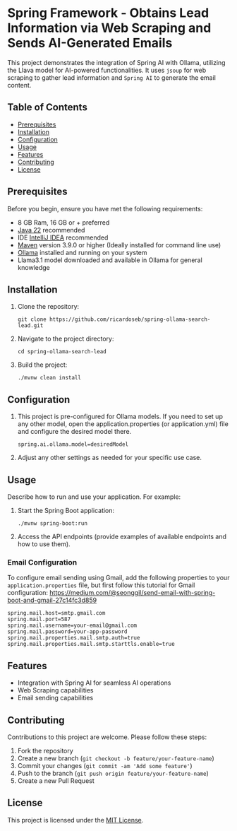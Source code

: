 # Spring Framework - Obtains Lead Information via Web Scraping and Sends AI-Generated Emails

This project demonstrates the integration of Spring AI with Ollama, utilizing the Llava model for AI-powered functionalities. It uses `jsoup` for web scraping to gather lead information and `Spring AI` to generate the email content.
## Table of Contents
- [Prerequisites](#prerequisites)
- [Installation](#installation)
- [Configuration](#configuration)
- [Usage](#usage)
- [Features](#features)
- [Contributing](#contributing)
- [License](#license)

## Prerequisites

Before you begin, ensure you have met the following requirements:

- 8 GB Ram, 16 GB or + preferred
- [Java 22](https://jdk.java.net/22/) recommended
- IDE [IntelliJ IDEA](https://www.jetbrains.com/idea/download) recommended
- [Maven](https://maven.apache.org/download.cgi) version 3.9.0 or higher (Ideally installed for command line use)
- [Ollama](https://ollama.com/download) installed and running on your system
- Llama3.1 model downloaded and available in Ollama for general knowledge

## Installation

1. Clone the repository:
   ```
   git clone https://github.com/ricardoseb/spring-ollama-search-lead.git
   ```

2. Navigate to the project directory:
   ```
   cd spring-ollama-search-lead
   ```

3. Build the project:
   ```
   ./mvnw clean install
   ```

## Configuration

1. This project is pre-configured for Ollama models. If you need to set up any other model, open the application.properties (or application.yml) file and configure the desired model there.
   ```
   spring.ai.ollama.model=desiredModel
   ```

2. Adjust any other settings as needed for your specific use case.

## Usage

Describe how to run and use your application. For example:

1. Start the Spring Boot application:
   ```
   ./mvnw spring-boot:run
   ```

2. Access the API endpoints (provide examples of available endpoints and how to use them).

### Email Configuration


To configure email sending using Gmail, add the following properties to your `application.properties` file, but first follow this tutorial for Gmail configuration:
https://medium.com/@seonggil/send-email-with-spring-boot-and-gmail-27c14fc3d859

```properties
spring.mail.host=smtp.gmail.com
spring.mail.port=587
spring.mail.username=your-email@gmail.com
spring.mail.password=your-app-password
spring.mail.properties.mail.smtp.auth=true
spring.mail.properties.mail.smtp.starttls.enable=true
```

## Features

- Integration with Spring AI for seamless AI operations
- Web Scraping capabilities
- Email sending capabilities

## Contributing

Contributions to this project are welcome. Please follow these steps:
1. Fork the repository
2. Create a new branch (`git checkout -b feature/your-feature-name`)
3. Commit your changes (`git commit -am 'Add some feature'`)
4. Push to the branch (`git push origin feature/your-feature-name`)
5. Create a new Pull Request

## License

This project is licensed under the [MIT License](LICENSE).
